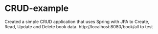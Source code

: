 # CRUD-example
Created a simple CRUD application that uses Spring with JPA to Create, Read, Update and Delete book data. 
http://localhost:8080/book/all
to test
